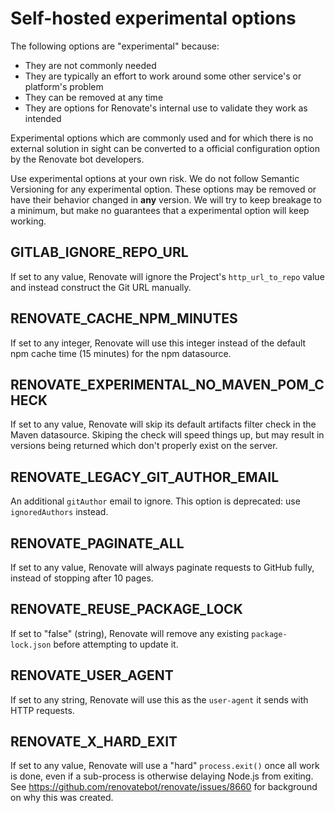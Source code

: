 # Self-hosted experimental options

The following options are "experimental" because:

- They are not commonly needed
- They are typically an effort to work around some other service's or platform's problem
- They can be removed at any time
- They are options for Renovate's internal use to validate they work as intended

Experimental options which are commonly used and for which there is no external solution in sight can be converted to a official configuration option by the Renovate bot developers.

Use experimental options at your own risk.
We do not follow Semantic Versioning for any experimental option.
These options may be removed or have their behavior changed in **any** version.
We will try to keep breakage to a minimum, but make no guarantees that a experimental option will keep working.

## GITLAB_IGNORE_REPO_URL

If set to any value, Renovate will ignore the Project's `http_url_to_repo` value and instead construct the Git URL manually.

## RENOVATE_CACHE_NPM_MINUTES

If set to any integer, Renovate will use this integer instead of the default npm cache time (15 minutes) for the npm datasource.

## RENOVATE_EXPERIMENTAL_NO_MAVEN_POM_CHECK

If set to any value, Renovate will skip its default artifacts filter check in the Maven datasource.
Skiping the check will speed things up, but may result in versions being returned which don't properly exist on the server.

## RENOVATE_LEGACY_GIT_AUTHOR_EMAIL

An additional `gitAuthor` email to ignore.
This option is deprecated: use `ignoredAuthors` instead.

## RENOVATE_PAGINATE_ALL

If set to any value, Renovate will always paginate requests to GitHub fully, instead of stopping after 10 pages.

## RENOVATE_REUSE_PACKAGE_LOCK

If set to "false" (string), Renovate will remove any existing `package-lock.json` before attempting to update it.

## RENOVATE_USER_AGENT

If set to any string, Renovate will use this as the `user-agent` it sends with HTTP requests.

## RENOVATE_X_HARD_EXIT

If set to any value, Renovate will use a "hard" `process.exit()` once all work is done, even if a sub-process is otherwise delaying Node.js from exiting.
See https://github.com/renovatebot/renovate/issues/8660 for background on why this was created.
